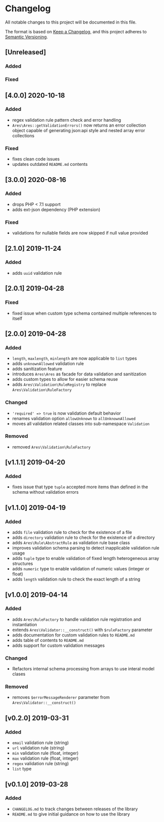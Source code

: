 # Changelog
All notable changes to this project will be documented in this file.

The format is based on [Keep a Changelog](https://keepachangelog.com/en/1.0.0/),
and this project adheres to [Semantic Versioning](https://semver.org/spec/v2.0.0.html).

## [Unreleased]
### Added
### Fixed

## [4.0.0] 2020-10-18
### Added
- regex validation rule pattern check and error handling
- ```Ares\Ares::getValidationErrors()``` now returns an error collection object capable of generating json:api style and nested array error collections
### Fixed
- fixes clean code issues
- updates outdated ```README.md``` contents

## [3.0.0] 2020-08-16
### Added
- drops PHP < 7.1 support
- adds ext-json dependency (PHP extension)
### Fixed
- validations for nullable fields are now skipped if null value provided

## [2.1.0] 2019-11-24
### Added
- adds ```uuid``` validation rule

## [2.0.1] 2019-04-28
### Fixed
- fixed issue when custom type schema contained multiple references to itself

## [2.0.0] 2019-04-28
### Added
- ```length```, ```maxlength```, ```minlength``` are now applicable to ```list``` types
- adds ```unknownAllowed``` validation rule
- adds sanitization feature
- introduces ```Ares\Ares``` as facade for data validation and sanitization
- adds custom types to allow for easier schema reuse
- adds ```Ares\Validation\RuleRegistry``` to replace ```Ares\Validation\RuleFactory```
### Changed
- ```'required' => true``` is now validation default behavior 
- renames validation option ```allowUnknown``` to ```allUnknownAllowed```
- moves all validation related classes into sub-namespace ```Validation```
### Removed
- removed ```Ares\Validation\RuleFactory```

## [v1.1.1] 2019-04-20
### Added
- fixes issue that type ```tuple``` accepted more items than defined in the schema without validation errors

## [v1.1.0] 2019-04-19
### Added
- adds ```file``` validation rule to check for the existence of a file
- adds ```directory``` validation rule to check for the existence of a directory
- adds ```Ares\Rule\AbstractRule``` as validation rule base class
- improves validation schema parsing to detect inapplicable validation rule usage
- adds ```tuple``` type to enable validation of fixed length heterogeneous array structures
- adds ```numeric``` type to enable validation of numeric values (integer or float)
- adds ```length``` validation rule to check the exact length of a string

## [v1.0.0] 2019-04-14
### Added
- adds ```Ares\RuleFactory``` to handle validation rule registration and instantiation
- extends ```Ares\Validator::__construct()``` with ```$ruleFactory``` parameter
- adds documentation for custom validation rules to ```README.md```
- adds table of contents to ```README.md```
- adds support for custom validation messages
### Changed
- Refactors internal schema processing from arrays to use interal model clases
### Removed
- removes ```$errorMessageRenderer``` parameter from ```Ares\Validator::__construct()```

## [v0.2.0] 2019-03-31
### Added
- ```email``` validation rule (string)
- ```url``` validation rule (string)
- ```min``` validation rule (float, integer)
- ```max``` validation rule (float, integer)
- ```regex``` validation rule (string)
- ```list``` type

## [v0.1.0] 2019-03-28
### Added
- ```CHANGELOG.md``` to track changes between releases of the library
- ```README.md``` to give initial guidance on how to use the library

